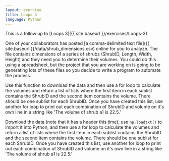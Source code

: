 ```yaml
---
layout: exercise
title: Loops 4
language: Python
---
```


This is a follow up to [Loops 3]({{ site.baseurl }}/exercises/Loops-3)

One of your collaborators has posted [a comma-delimited text
file]({{ site.baseurl }}/data/shrub_dimensions.csv)
online for you to analyze. The file contains dimensions of a series of
shrubs (ShrubID, Length, Width, Height) and they need you to determine
their volumes. You could do this using a spreadsheet, but the project
that you are working on is going to be generating lots of these files so
you decide to write a program to automate the process.

Use this function to download the data and then use a for loop to
calculate the volumes and return a list of lists where the first item in
each sublist contains the ShrubID and the second item contains the
volume. There should be one sublist for each ShrubID. Once you have
created this list, use another for loop to print out each combination of
ShrubID and volume on it's own line in a string like 'The volume of
shrub a1 is 22.5.'

Download the data (note that it has a header this time), use `np.loadtxt()` to
import it into Python, and then use a for loop to calculate the volumes and
return a list of lists where the first item in each sublist contains the ShrubID
and the second item contains the volume. There should be one sublist for each
ShrubID. Once you have created this list, use another for loop to print out each
combination of ShrubID and volume on it's own line in a string like 'The volume
of shrub a1 is 22.5.'
